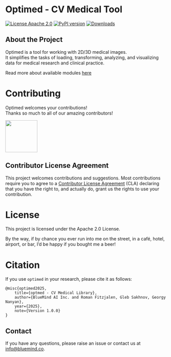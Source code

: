 # Optimed - CV Medical Tool
[![License Apache 2.0](https://badgen.net/badge/license/apache2.0/blue)](LICENSE)
[![PyPI version](https://badge.fury.io/py/optimed.svg)](https://pypi.org/project/optimed/)
[![Downloads](https://pepy.tech/badge/optimed)](https://pepy.tech/project/optimed)

## About the Project  
Optimed is a tool for working with 2D/3D medical images.  
It simplifies the tasks of loading, transforming, analyzing, and visualizing data for medical research and clinical practice.

Read more about available modules [here](documents/readme_modules.md)

# Contributing
Optimed welcomes your contributions!<br>
Thanks so much to all of our amazing contributors!

<a href="https://github.com/bluemindai/optimed/graphs/contributors">
  <img src="https://contrib.rocks/image?repo=bluemindai/optimed&r="  width="100px"/>
</a>

## Contributor License Agreement
This project welcomes contributions and suggestions. Most contributions require you to
agree to a [Contributor License Agreement](CONTRIBUTING.md) (CLA) declaring that you have the right to, and
actually do, grant us the rights to use your contribution. 

# License

This project is licensed under the Apache 2.0 License.

By the way, if by chance you ever run into me on the street, in a café, hotel, airport, or bar, I’d be happy if you bought me a beer!

# Citation
If you use ```optimed``` in your research, please cite it as follows:
```
@misc{optimed2025,
    title={optmed - CV Medical Library}, 
    author={BlueMind AI Inc. and Roman Fitzjalen, Gleb Sakhnov, Georgy Nanyan},
    year={2025},
    note={Version 1.0.0}
}
```
## Contact
If you have any questions, please raise an issue or contact us at [info@bluemind.co](info@bluemind.co).
